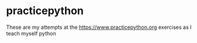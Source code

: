 # practicepython
These are my attempts at the https://www.practicepython.org exercises as I teach myself python 
